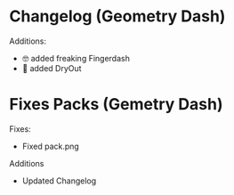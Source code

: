 # Changelog (Geometry Dash)
Additions:
- :nerd_face: added freaking Fingerdash
- :eagle: added DryOut

# Fixes Packs (Gemetry Dash)
Fixes:
- Fixed pack.png

Additions
- Updated Changelog
